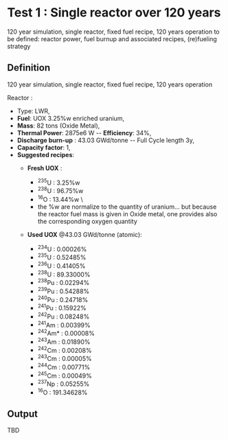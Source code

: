 Test 1 : Single reactor over 120 years
=============================================

120 year simulation, single reactor, fixed fuel recipe, 120 years operation to be defined: reactor power, fuel burnup and associated recipes, (re)fueling strategy

Definition
----------------
120 year simulation, single reactor, fixed fuel recipe, 120 years operation

Reactor : 
* Type: LWR, 
* **Fuel**: UOX 3.25%w enriched uranium, 
* **Mass**: 82 tons (Oxide Metal),
* **Thermal Power**: 2875e6 W -- **Efficiency**: 34%,  
* **Discharge burn-up** : 43.03 GWd/tonne -- Full Cycle length 3y, 
* **Capacity factor**: 1, 
* **Suggested recipes**:
  * **Fresh UOX** :
    * <sup>235</sup>U   :    3.25%w
    * <sup>238</sup>U   :   96.75%w
    * <sup>16</sup>O    :   13.44%w \
    * the %w are normalize to the quantity of uranium... but because the reactor fuel mass is given in Oxide metal, one provides also the corresponding oxygen quantity

  * **Used UOX** @43.03 GWd/tonne (atomic):
    * <sup>234</sup>U   :   0.00026%
    * <sup>235</sup>U   :   0.52485%
    * <sup>236</sup>U   :   0.41405%
    * <sup>238</sup>U   :  89.33000%
    * <sup>238</sup>Pu  :   0.02294%
    * <sup>239</sup>Pu  :   0.54288%
    * <sup>240</sup>Pu  :   0.24718%
    * <sup>241</sup>Pu  :   0.15922%
    * <sup>242</sup>Pu  :   0.08248%
    * <sup>241</sup>Am  :   0.00399%
    * <sup>242</sup>Am* :   0.00008%
    * <sup>243</sup>Am  :   0.01890%
    * <sup>242</sup>Cm  :   0.00208%
    * <sup>243</sup>Cm  :   0.00005%
    * <sup>244</sup>Cm  :   0.00771%
    * <sup>245</sup>Cm  :   0.00049%
    * <sup>237</sup>Np  :   0.05255%
    * <sup>16</sup>O    : 191.34628%

Output
----------
TBD
